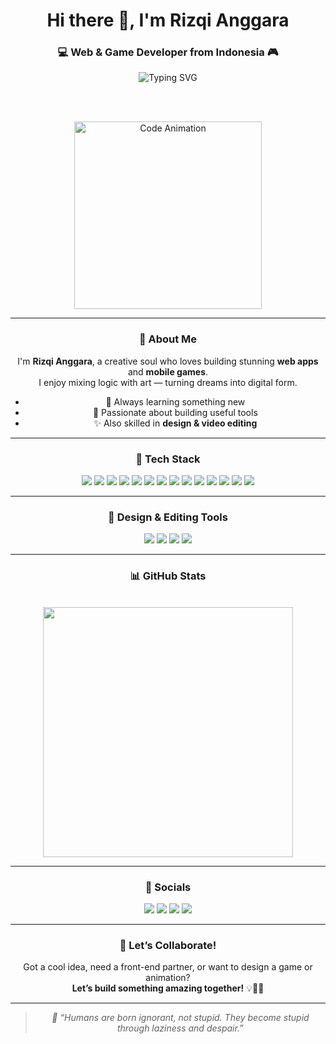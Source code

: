<div align="center">

<h1>Hi there 👋, I'm Rizqi Anggara</h1>
<h3>💻 Web & Game Developer from Indonesia 🎮</h3>

<img src="https://readme-typing-svg.demolab.com?font=Fira+Code&pause=1000&color=00FFAE&center=true&vCenter=true&width=450&lines=I+turn+ideas+into+awesome+code." alt="Typing SVG" />

<br><br>

<img src="https://media.giphy.com/media/L1R1tvI9svkIWwpVYr/giphy.gif" width="300" alt="Code Animation" />

---

### 🌟 About Me

I'm <strong>Rizqi Anggara</strong>, a creative soul who loves building stunning <strong>web apps</strong> and <strong>mobile games</strong>.  
I enjoy mixing logic with art — turning dreams into digital form.

- 🚀 Always learning something new  
- 🎯 Passionate about building useful tools  
- ✨ Also skilled in <strong>design & video editing</strong>

---

### 🔧 Tech Stack

<img src="https://img.shields.io/badge/HTML5-E34F26?style=for-the-badge&logo=html5&logoColor=white"/>
<img src="https://img.shields.io/badge/CSS3-1572B6?style=for-the-badge&logo=css3&logoColor=white"/>
<img src="https://img.shields.io/badge/JavaScript-F7DF1E?style=for-the-badge&logo=javascript&logoColor=black"/>
<img src="https://img.shields.io/badge/Tailwind_CSS-38B2AC?style=for-the-badge&logo=tailwind-css&logoColor=white"/>
<img src="https://img.shields.io/badge/Bootstrap-7952B3?style=for-the-badge&logo=bootstrap&logoColor=white"/>
<img src="https://img.shields.io/badge/React-61DAFB?style=for-the-badge&logo=react&logoColor=black"/>
<img src="https://img.shields.io/badge/Vite-646CFF?style=for-the-badge&logo=vite&logoColor=white"/>
<img src="https://img.shields.io/badge/PHP-777BB4?style=for-the-badge&logo=php&logoColor=white"/>
<img src="https://img.shields.io/badge/Laravel-FF2D20?style=for-the-badge&logo=laravel&logoColor=white"/>
<img src="https://img.shields.io/badge/MySQL-005C84?style=for-the-badge&logo=mysql&logoColor=white"/>
<img src="https://img.shields.io/badge/SQLite-07405E?style=for-the-badge&logo=sqlite&logoColor=white"/>
<img src="https://img.shields.io/badge/CSharp-239120?style=for-the-badge&logo=c-sharp&logoColor=white"/>
<img src="https://img.shields.io/badge/WordPress-21759B?style=for-the-badge&logo=wordpress&logoColor=white"/>
<img src="https://img.shields.io/badge/Unity-000000?style=for-the-badge&logo=unity&logoColor=white"/>

---

### 🎨 Design & Editing Tools
<img src="https://img.shields.io/badge/Figma-F24E1E?style=for-the-badge&logo=figma&logoColor=white"/>
<img src="https://img.shields.io/badge/Canva-00C4CC?style=for-the-badge&logo=canva&logoColor=white"/>
<img src="https://img.shields.io/badge/AlightMotion-1C1C1C?style=for-the-badge&logo=alightmotion&logoColor=00FFD5"/>
<img src="https://img.shields.io/badge/CapCut-000000?style=for-the-badge&logo=capcut&logoColor=white"/>

---

### 📊 GitHub Stats

<br>

<img src="https://github-readme-stats.vercel.app/api/top-langs/?username=anggathestarboy&layout=compact&theme=radical&langs_count=8" width="400"/>

---

### 🔗 Socials

<a href="https://www.tiktok.com/@thisiscoldman"><img src="https://img.shields.io/badge/TikTok-black?style=for-the-badge&logo=tiktok&logoColor=white" /></a>
<a href="https://www.instagram.com/rizzz_anggara"><img src="https://img.shields.io/badge/Instagram-E4405F?style=for-the-badge&logo=instagram&logoColor=white" /></a>
<a href="https://x.com/ItsKingAnggara"><img src="https://img.shields.io/badge/X-1DA1F2?style=for-the-badge&logo=x&logoColor=white" /></a>
<a href="https://www.facebook.com/riski.a.channel.3"><img src="https://img.shields.io/badge/Facebook-1877F2?style=for-the-badge&logo=facebook&logoColor=white" /></a>

---

### 🤝 Let’s Collaborate!

Got a cool idea, need a front-end partner, or want to design a game or animation?  
<strong>Let’s build something amazing together!</strong> 💡🚀🚀

---

<blockquote><i>🧠 “Humans are born ignorant, not stupid. They become stupid through laziness and despair.”</i></blockquote>

</div>
